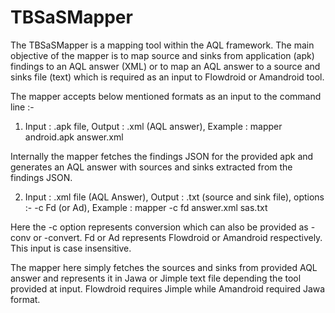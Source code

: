 # TBSaSMapper

The TBSaSMapper is a mapping tool within the AQL framework. The main objective of the mapper is to map source and sinks from application (apk) findings to an AQL answer (XML) or to map an AQL answer to a source and sinks file (text) which is required as an input to Flowdroid or Amandroid tool.

The mapper accepts below mentioned formats as an input to the command line :-
1) Input : .apk file, Output : .xml (AQL answer), Example : mapper android.apk answer.xml

  Internally the mapper fetches the findings JSON for the provided apk and generates an AQL answer with sources and sinks extracted from the findings JSON.

2) Input : .xml file (AQL Answer), Output : .txt (source and sink file), options :- -c Fd (or Ad),
   Example : mapper -c fd answer.xml sas.txt

  Here the -c option represents conversion which can also be provided as -conv or -convert.
  Fd or Ad represents Flowdroid or Amandroid respectively. This input is case insensitive.

  The mapper here simply fetches the sources and sinks from provided AQL answer and represents it in Jawa or Jimple text file    depending the tool provided at input. Flowdroid requires Jimple while Amandroid required Jawa format.
  

